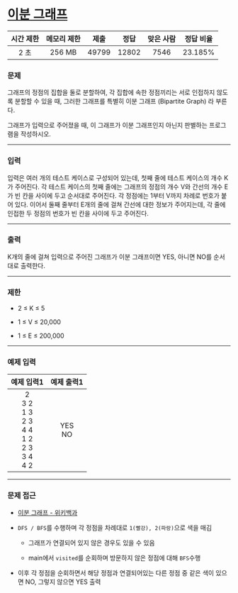 # [이분 그래프](https://www.acmicpc.net/problem/1707)

<div align = center>

| 시간 제한 | 메모리 제한 | 제출  | 정답  | 맞은 사람 | 정답 비율 |
| :-------: | :---------: | :---: | :---: | :-------: | :-------: |
|   2 초    |   256 MB    | 49799 | 12802 |   7546    |  23.185%  |

</div>

### 문제

그래프의 정점의 집합을 둘로 분할하여, 각 집합에 속한 정점끼리는 서로 인접하지 않도록 분할할 수 있을 때, 그러한 그래프를 특별히 이분 그래프 (Bipartite Graph) 라 부른다.

그래프가 입력으로 주어졌을 때, 이 그래프가 이분 그래프인지 아닌지 판별하는 프로그램을 작성하시오.

---

### 입력

입력은 여러 개의 테스트 케이스로 구성되어 있는데, 첫째 줄에 테스트 케이스의 개수 K가 주어진다. 각 테스트 케이스의 첫째 줄에는 그래프의 정점의 개수 V와 간선의 개수 E가 빈 칸을 사이에 두고 순서대로 주어진다. 각 정점에는 1부터 V까지 차례로 번호가 붙어 있다. 이어서 둘째 줄부터 E개의 줄에 걸쳐 간선에 대한 정보가 주어지는데, 각 줄에 인접한 두 정점의 번호가 빈 칸을 사이에 두고 주어진다.

---

### 출력

K개의 줄에 걸쳐 입력으로 주어진 그래프가 이분 그래프이면 YES, 아니면 NO를 순서대로 출력한다.

---

### 제한

  - 2 ≤ K ≤ 5

  - 1 ≤ V ≤ 20,000

  - 1 ≤ E ≤ 200,000

---

### 예제 입력

|                            예제 입력1                             | 예제 출력1 |
| :---------------------------------------------------------------: | :--------: |
| 2<br/>3 2<br/>1 3<br/>2 3<br/>4 4<br/>1 2<br/>2 3<br/>3 4<br/>4 2 | YES<br/>NO |

---

### 문제 접근

  - [이분 그래프 - 위키백과](https://ko.wikipedia.org/wiki/%EC%9D%B4%EB%B6%84_%EA%B7%B8%EB%9E%98%ED%94%84)

  - `DFS / BFS`를 수행하며 각 정점을 차례대로 `1(빨강), 2(파랑)`으로 색을 매김

    - 그래프가 연결되어 있지 않은 경우도 있을 수 있음

    - main에서 `visited`를 순회하며 방문하지 않은 정점에 대해 `BFS`수행

  - 이후 각 정점을 순회하면서 해당 정점과 연결되어있는 다른 정점 중 같은 색이 있으면 NO, 그렇지 않으면 YES 출력
